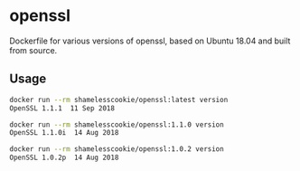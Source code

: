 # openssl

Dockerfile for various versions of openssl, based on Ubuntu 18.04 and built from source.

## Usage

```bash
docker run --rm shamelesscookie/openssl:latest version
OpenSSL 1.1.1  11 Sep 2018

docker run --rm shamelesscookie/openssl:1.1.0 version
OpenSSL 1.1.0i  14 Aug 2018

docker run --rm shamelesscookie/openssl:1.0.2 version
OpenSSL 1.0.2p  14 Aug 2018
```